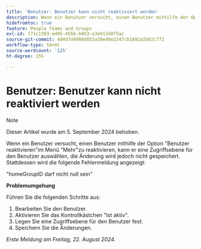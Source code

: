 ```yaml
---
title: 'Benutzer: Benutzer kann nicht reaktiviert werden'
description: Wenn ein Benutzer versucht, einen Benutzer mithilfe der Option Benutzer reaktivieren im Menü Mehr zu reaktivieren, kann er eine Zugriffsebene für den Benutzer auswählen, die Änderung wird jedoch nicht gespeichert. Stattdessen wird dem Benutzer ein Fehler angezeigt. Eine Problemumgehung ist verfügbar.
hidefromtoc: true
feature: People Teams and Groups
exl-id: 771c1393-ed95-4556-b053-e3e91348f5ac
source-git-commit: 484d7d4988d053a39e48e2347cb1892a2b62c772
workflow-type: tm+mt
source-wordcount: '125'
ht-degree: 15%

---
```


# Benutzer: Benutzer kann nicht reaktiviert werden

>[!NOTE]
>
>Dieser Artikel wurde am 5. September 2024 behoben.

Wenn ein Benutzer versucht, einen Benutzer mithilfe der Option &quot;Benutzer reaktivieren&quot;im Menü &quot;Mehr&quot;zu reaktivieren, kann er eine Zugriffsebene für den Benutzer auswählen, die Änderung wird jedoch nicht gespeichert. Stattdessen wird die folgende Fehlermeldung angezeigt:

&quot;homeGroupID darf nicht null sein&quot;

**Problemumgehung**

Führen Sie die folgenden Schritte aus:

1. Bearbeiten Sie den Benutzer.
1. Aktivieren Sie das Kontrollkästchen &quot;Ist aktiv&quot;.
1. Legen Sie eine Zugriffsebene für den Benutzer fest.
1. Speichern Sie die Änderungen.

_Erste Meldung am Freitag, 22. August 2024._
